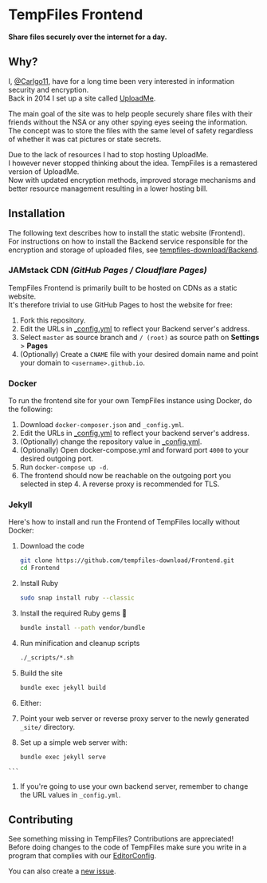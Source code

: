 # TempFiles Frontend
**Share files securely over the internet for a day.**

## Why?

I, [@Carlgo11](https://github.com/Carlgo11/), have for a long time been very interested in information security and encryption.  
Back in 2014 I set up a site called [UploadMe](https://github.com/Carlgo11/UploadMe).  

The main goal of the site was to help people securely share files with their friends without the NSA or any other spying eyes seeing the information.  
The concept was to store the files with the same level of safety regardless of whether it was cat pictures or state secrets.  

Due to the lack of resources I had to stop hosting UploadMe.  
I however never stopped thinking about the idea. TempFiles is a remastered version of UploadMe.  
Now with updated encryption methods, improved storage mechanisms and better resource management resulting in a lower hosting bill.  

## Installation

The following text describes how to install the static website (Frontend).  
For instructions on how to install the Backend service responsible for the encryption and storage of uploaded files, see [tempfiles-download/Backend](https://github.com/tempfiles-download/Backend).

### JAMstack CDN _(GitHub Pages / Cloudflare Pages)_

TempFiles Frontend is primarily built to be hosted on CDNs as a static website.  
It's therefore trivial to use GitHub Pages to host the website for free:

1. Fork this repository.
1. Edit the URLs in [_config.yml](_config.yml) to reflect your Backend server's address.
1. Select `master` as source branch and `/ (root)` as source path on __Settings__ > __Pages__
1. (Optionally) Create a `CNAME` file with your desired domain name and point your domain to `<username>.github.io`.

### Docker

To run the frontend site for your own TempFiles instance using Docker, do the following:

1. Download `docker-composer.json` and `_config.yml`.
1. Edit the URLs in [_config.yml](_config.yml) to reflect your backend server's address.
1. (Optionally) change the repository value in [_config.yml](_config.yml).
1. (Optionally) Open docker-compose.yml and forward port `4000` to your desired outgoing port.
1. Run `docker-compose up -d`.
1. The frontend should now be reachable on the outgoing port you selected in step 4. A reverse proxy is recommended for TLS.

### Jekyll

Here's how to install and run the Frontend of TempFiles locally without Docker:

1.  Download the code
    ```BASH
    git clone https://github.com/tempfiles-download/Frontend.git
    cd Frontend
    ```

1. Install Ruby
    ```BASH
    sudo snap install ruby --classic
    ```

1. Install the required Ruby gems :gem:
    ```BASH
    bundle install --path vendor/bundle
    ```

1. Run minification and cleanup scripts
    ```BASH
    ./_scripts/*.sh
    ```

1. Build the site
    ```BASH
    bundle exec jekyll build
    ```

1. Either:
  1. Point your web server or reverse proxy server to the newly generated `_site/` directory.
  1. Set up a simple web server with:
     ```BASH
     bundle exec jekyll serve
    ```

1. If you're going to use your own backend server, remember to change the URL values in `_config.yml`.

## Contributing

See something missing in TempFiles? Contributions are appreciated!  
Before doing changes to the code of TempFiles make sure you write in a program that complies with our [EditorConfig](https://editorconfig.org/#download).

You can also create a [new issue](https://github.com/tempfiles-download/Frontend/issues/new).

